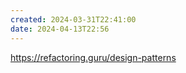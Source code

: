 ```yaml
---
created: 2024-03-31T22:41:00
date: 2024-04-13T22:56
---
```

https://refactoring.guru/design-patterns